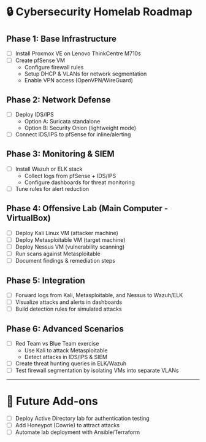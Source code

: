 # 🔒 Cybersecurity Homelab Roadmap

## Phase 1: Base Infrastructure
- [ ] Install Proxmox VE on Lenovo ThinkCentre M710s
- [ ] Create pfSense VM  
  - Configure firewall rules  
  - Setup DHCP & VLANs for network segmentation  
  - Enable VPN access (OpenVPN/WireGuard)  

## Phase 2: Network Defense
- [ ] Deploy IDS/IPS  
  - Option A: Suricata standalone  
  - Option B: Security Onion (lightweight mode)  
- [ ] Connect IDS/IPS to pfSense for inline/alerting  

## Phase 3: Monitoring & SIEM
- [ ] Install Wazuh or ELK stack  
  - Collect logs from pfSense + IDS/IPS  
  - Configure dashboards for threat monitoring  
- [ ] Tune rules for alert reduction  

## Phase 4: Offensive Lab (Main Computer - VirtualBox)
- [ ] Deploy Kali Linux VM (attacker machine)  
- [ ] Deploy Metasploitable VM (target machine)  
- [ ] Deploy Nessus VM (vulnerability scanning)  
- [ ] Run scans against Metasploitable  
- [ ] Document findings & remediation steps  

## Phase 5: Integration
- [ ] Forward logs from Kali, Metasploitable, and Nessus to Wazuh/ELK  
- [ ] Visualize attacks and alerts in dashboards  
- [ ] Build detection rules for simulated attacks  

## Phase 6: Advanced Scenarios
- [ ] Red Team vs Blue Team exercise  
  - Use Kali to attack Metasploitable  
  - Detect attacks in IDS/IPS & SIEM  
- [ ] Create threat hunting queries in ELK/Wazuh  
- [ ] Test firewall segmentation by isolating VMs into separate VLANs  

---

# 🚀 Future Add-ons
- [ ] Deploy Active Directory lab for authentication testing  
- [ ] Add Honeypot (Cowrie) to attract attacks  
- [ ] Automate lab deployment with Ansible/Terraform  
